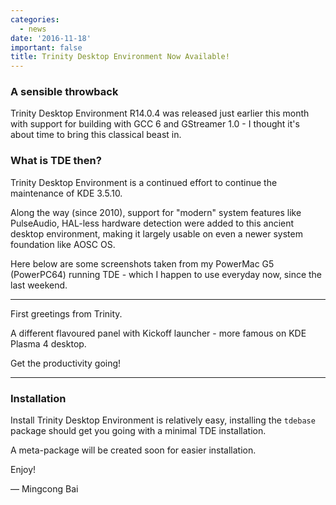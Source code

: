 ```yaml
---
categories:
  - news
date: '2016-11-18'
important: false
title: Trinity Desktop Environment Now Available!
---
```



### A sensible throwback

Trinity Desktop Environment R14.0.4 was released just earlier this month with support for building with GCC 6 and GStreamer 1.0 - I thought it's about time to bring this classical beast in.

### What is TDE then?

Trinity Desktop Environment is a continued effort to continue the maintenance of KDE 3.5.10.

Along the way (since 2010), support for "modern" system features like PulseAudio, HAL-less hardware detection were added to this ancient desktop environment, making it largely usable on even a newer system foundation like AOSC OS.

Here below are some screenshots taken from my PowerMac G5 (PowerPC64) running TDE - which I happen to use everyday now, since the last weekend.

-----------------

<!-- ![trinity-0](/assets/news/trinity-14.0.4-0.jpg) -->

First greetings from Trinity.

<!-- ![trinity-1](/assets/news/trinity-14.0.4-1.jpg) -->

A different flavoured panel with Kickoff launcher - more famous on KDE Plasma 4 desktop.

<!-- ![trinity-2](/assets/news/trinity-14.0.4-2.jpg) -->

Get the productivity going!

-----------------

### Installation

Install Trinity Desktop Environment is relatively easy, installing the `tdebase` package should get you going with a minimal TDE installation.

A meta-package will be created soon for easier installation.

Enjoy!

— Mingcong Bai
